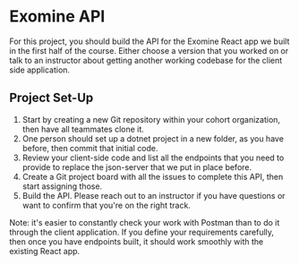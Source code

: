 # Exomine API 
For this project, you should build the API for the Exomine React app we built in the first half of the course. Either choose a version that you worked on or talk to an instructor about getting another working codebase for the client side application.

## Project Set-Up
1. Start by creating a new Git repository within your cohort organization, then have all teammates clone it.
1. One person should set up a dotnet project in a new folder, as you have before, then commit that initial code.
1. Review your client-side code and list all the endpoints that you need to provide to replace the json-server that we put in place before.
1. Create a Git project board with all the issues to complete this API, then start assigning those.
1. Build the API. Please reach out to an instructor if you have questions or want to confirm that you're on the right track.

Note: it's easier to constantly check your work with Postman than to do it through the client application. If you define your requirements carefully, then once you have endpoints built, it should work smoothly with the existing React app.